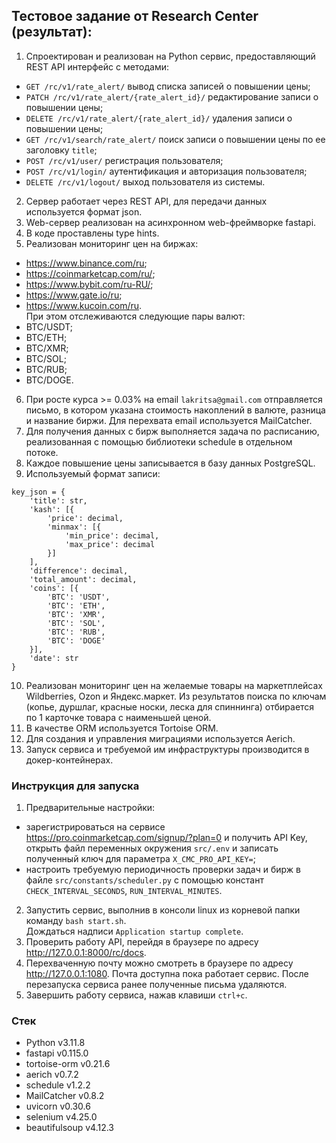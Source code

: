 ## Тестовое задание от Research Center (результат):
1. Спроектирован и реализован на Python сервис, предоставляющий REST API интерфейс с методами:
- `GET /rc/v1/rate_alert/` вывод списка записей о повышении цены;
- `PATCH /rc/v1/rate_alert/{rate_alert_id}/` редактирование записи о повышении цены;
- `DELETE /rc/v1/rate_alert/{rate_alert_id}/` удаления записи о повышении цены;
- `GET /rc/v1/search/rate_alert/` поиск записи о повышении цены по ее заголовку `title`;
- `POST /rc/v1/user/` регистрация пользователя;
- `POST /rc/v1/login/` аутентификация и авторизация пользователя;
- `DELETE /rc/v1/logout/` выход пользователя из системы.
2. Сервер работает через REST API, для передачи данных используется формат json. 
3. Web-сервер реализован на асинхронном web-фреймворке fastapi. 
4. В коде проставлены type hints.
5. Реализован мониторинг цен на биржах:
- https://www.binance.com/ru;
- https://coinmarketcap.com/ru/;
- https://www.bybit.com/ru-RU/;
- https://www.gate.io/ru;
- https://www.kucoin.com/ru.  
При этом отслеживаются следующие пары валют:
- BTC/USDT;
- BTC/ETH;
- BTC/XMR;
- BTC/SOL;
- BTC/RUB;
- BTC/DOGE.
6. При росте курса >= 0.03% на email `lakritsa@gmail.com` отправляется письмо, в котором указана стоимость накоплений 
в валюте, разница и название биржи. Для перехвата email используется MailCatcher.
7. Для получения данных с бирж выполняется задача по расписанию, реализованная с помощью библиотеки schedule в 
отдельном потоке.
8. Каждое повышение цены записывается в базу данных PostgreSQL.
9. Используемый формат записи:
```
key_json = {
    'title': str,
    'kash': [{
        'price': decimal, 
        'minmax': [{ 
            'min_price': decimal,
            'max_price': decimal
        }]
    ],
    'difference': decimal, 
    'total_amount': decimal,
    'coins': [{
        'BTC': 'USDT',
        'BTC': 'ETH',
        'BTC': 'XMR',
        'BTC': 'SOL',
        'BTC': 'RUB',
        'BTC': 'DOGE'
    }],
    'date': str
} 
```
10. Реализован мониторинг цен на желаемые товары на маркетплейсах Wildberries, Ozon и Яндекс.маркет. Из результатов 
поиска по ключам (копье, дуршлаг, красные носки, леска для спиннинга) отбирается по 1 карточке товара с наименьшей 
ценой.
11. В качестве ORM используется Tortoise ORM.
12. Для создания и управления миграциями используется Aerich.
13. Запуск сервиса и требуемой им инфраструктуры производится в докер-контейнерах.


### Инструкция для запуска
1. Предварительные настройки:
- зарегистрироваться на сервисе https://pro.coinmarketcap.com/signup/?plan=0 и получить API Key, открыть файл 
переменных окружения `src/.env` и записать полученный ключ для параметра `X_CMC_PRO_API_KEY=`;
- настроить требуемую периодичность проверки задач и бирж в файле `src/constants/scheduler.py` с помощью констант  
`CHECK_INTERVAL_SECONDS`, `RUN_INTERVAL_MINUTES`.
2. Запустить сервис, выполнив в консоли linux из корневой папки команду `bash start.sh`.  
Дождаться надписи `Application startup complete`.
3. Проверить работу API, перейдя в браузере по адресу http://127.0.0.1:8000/rc/docs.
4. Перехваченную почту можно смотреть в браузере по адресу http://127.0.0.1:1080. Почта доступна пока работает сервис.
После перезапуска сервиса ранее полученные письма удаляются.
5. Завершить работу сервиса, нажав клавиши `ctrl+c`.


### Стек
- Python v3.11.8
- fastapi v0.115.0
- tortoise-orm v0.21.6
- aerich v0.7.2
- schedule v1.2.2
- MailCatcher v0.8.2
- uvicorn v0.30.6
- selenium v4.25.0
- beautifulsoup v4.12.3
